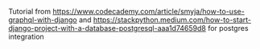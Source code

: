 Tutorial from https://www.codecademy.com/article/smyja/how-to-use-graphql-with-django and https://stackpython.medium.com/how-to-start-django-project-with-a-database-postgresql-aaa1d74659d8 for postgres integration